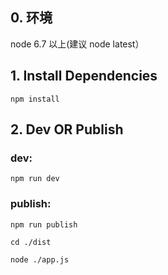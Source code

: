 ## 0. 环境

node 6.7 以上(建议 node latest）


## 1. Install Dependencies

`npm install`

## 2. Dev OR Publish

### dev:

`npm run dev`

### publish:

`npm run publish`

`cd ./dist`

`node ./app.js`

